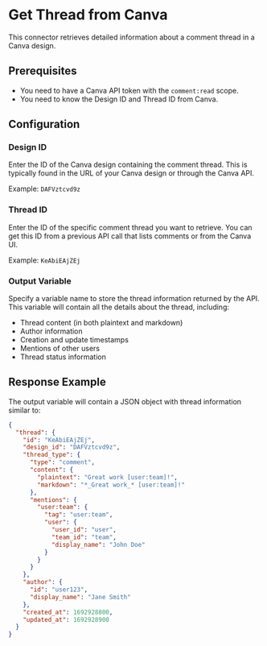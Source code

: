 # Get Thread from Canva

This connector retrieves detailed information about a comment thread in a Canva design.

## Prerequisites

- You need to have a Canva API token with the `comment:read` scope.
- You need to know the Design ID and Thread ID from Canva.

## Configuration

### Design ID

Enter the ID of the Canva design containing the comment thread. This is typically found in the URL of your Canva design or through the Canva API.

Example: `DAFVztcvd9z`

### Thread ID

Enter the ID of the specific comment thread you want to retrieve. You can get this ID from a previous API call that lists comments or from the Canva UI.

Example: `KeAbiEAjZEj`

### Output Variable

Specify a variable name to store the thread information returned by the API. This variable will contain all the details about the thread, including:

- Thread content (in both plaintext and markdown)
- Author information
- Creation and update timestamps
- Mentions of other users
- Thread status information

## Response Example

The output variable will contain a JSON object with thread information similar to:

```json
{
  "thread": {
    "id": "KeAbiEAjZEj",
    "design_id": "DAFVztcvd9z",
    "thread_type": {
      "type": "comment",
      "content": {
        "plaintext": "Great work [user:team]!",
        "markdown": "*_Great work_* [user:team]!"
      },
      "mentions": {
        "user:team": {
          "tag": "user:team",
          "user": {
            "user_id": "user",
            "team_id": "team",
            "display_name": "John Doe"
          }
        }
      }
    },
    "author": {
      "id": "user123",
      "display_name": "Jane Smith"
    },
    "created_at": 1692928800,
    "updated_at": 1692928900
  }
}
```
